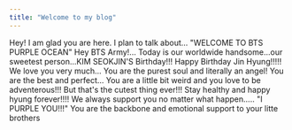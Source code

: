 ```yaml
---
title: "Welcome to my blog"
---
```


Hey! I am glad you are here. I plan to talk about...
"WELCOME TO BTS PURPLE OCEAN"
Hey BTS Army!...
Today is our worldwide handsome...our sweetest person...KIM SEOKJIN'S Birthday!!!
Happy Birthday Jin Hyung!!!!!
We love you very much...
You are the purest soul and literally an angel!
You are the best and perfect...
You are a little bit weird and you love to be adventerous!!!
But that's the cutest thing ever!!!
Stay healthy and happy hyung forever!!!!
We always support you no matter what happen.....
"I PURPLE YOU!!!"
You are the backbone and emotional support to your litte brothers
